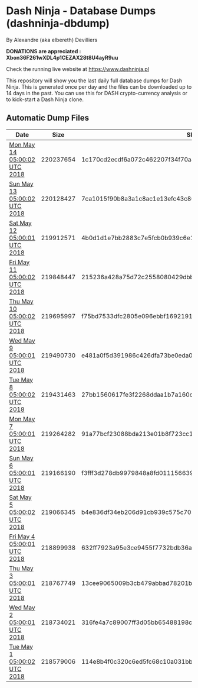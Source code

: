 # Dash Ninja - Database Dumps (dashninja-dbdump)
By Alexandre (aka elbereth) Devilliers

**DONATIONS are appreciated : Xbon36F261wXDL4p1CEZAX28t8U4ayR9uu**

Check the running live website at https://www.dashninja.pl

This repository will show you the last daily full database dumps for Dash Ninja. This is generated once per day and the files can be downloaded up to 14 days in the past.
You can use this for DASH crypto-currency analysis or to kick-start a Dash Ninja clone.


## Automatic Dump Files
| Date | Size | SHA256 |
|--|--|--|
| [Mon May 14 05:00:02 UTC 2018](https://transfer.sh/4COB7/dashninja-dbdump-20180514070001.tar.bz2) | 220237654 | 1c170cd2ecdf6a072c462207f34f70a4d2849c3276c1631695320654c8772479 | 
| [Sun May 13 05:00:02 UTC 2018](https://transfer.sh/Wl0k3/dashninja-dbdump-20180513070002.tar.bz2) | 220128427 | 7ca1015f90b8a3a1c8ac1e13efc43c862e112baa592d3308b33bc588d8bae89f | 
| [Sat May 12 05:00:01 UTC 2018](https://transfer.sh/4ERlI/dashninja-dbdump-20180512070001.tar.bz2) | 219912571 | 4b0d1d1e7bb2883c7e5fcb0b939c6e10902b169432d87d2a50a35346faf0054e | 
| [Fri May 11 05:00:02 UTC 2018](https://transfer.sh/q3c7d/dashninja-dbdump-20180511070002.tar.bz2) | 219848447 | 215236a428a75d72c2558080429dbb95e1026e621b83f106064d4a1ff2dececb | 
| [Thu May 10 05:00:02 UTC 2018](https://transfer.sh/ne3Iv/dashninja-dbdump-20180510070002.tar.bz2) | 219695997 | f75bd7533dfc2805e096ebbf169219124637fa77dfec7d42663560213023d173 | 
| [Wed May  9 05:00:01 UTC 2018](https://transfer.sh/f1Hdo/dashninja-dbdump-20180509070001.tar.bz2) | 219490730 | e481a0f5d391986c426dfa73be0eda01207188148a6139429ed97c48ed418c34 | 
| [Tue May  8 05:00:02 UTC 2018](https://transfer.sh/EXslh/dashninja-dbdump-20180508070002.tar.bz2) | 219431463 | 27bb1560617fe3f2268ddaa1b7a160c3f988060310524ffcf76b731f3048787d | 
| [Mon May  7 05:00:01 UTC 2018](https://transfer.sh/y671h/dashninja-dbdump-20180507070001.tar.bz2) | 219264282 | 91a77bcf23088bda213e01b8f723cc145fd79326545bc43303b4766624ff97f5 | 
| [Sun May  6 05:00:01 UTC 2018](https://transfer.sh/40lEz/dashninja-dbdump-20180506070001.tar.bz2) | 219166190 | f3fff3d278db9979848a8fd0111566399d14c83db039ea80da7ff01b70a5f71c | 
| [Sat May  5 05:00:02 UTC 2018](https://transfer.sh/MXH0Z/dashninja-dbdump-20180505070002.tar.bz2) | 219066345 | b4e836df34eb206d91cb939c575c705815ff7ff551c2db93b6d653f4a452c61f | 
| [Fri May  4 05:00:01 UTC 2018](https://transfer.sh/HHjS3/dashninja-dbdump-20180504070001.tar.bz2) | 218899938 | 632ff7923a95e3ce9455f7732bdb36a751eb1c37f5651a8ce47bf5e00a7e7bdb | 
| [Thu May  3 05:00:01 UTC 2018](https://transfer.sh/Ssj1/dashninja-dbdump-20180503070001.tar.bz2) | 218767749 | 13cee9065009b3cb479abbad78201b74de41d935af523ee53a03b22c5477f319 | 
| [Wed May  2 05:00:01 UTC 2018](https://transfer.sh/qyXCV/dashninja-dbdump-20180502070001.tar.bz2) | 218734021 | 316fe4a7c89007ff3d05bb65488198cacb2ed0949f97e54355cec5934d312611 | 
| [Tue May  1 05:00:02 UTC 2018](https://transfer.sh/yJVQZ/dashninja-dbdump-20180501070002.tar.bz2) | 218579006 | 114e8b4f0c320c6ed5fc68c10a031bbf79764b13ea314d244f1d5d722131e5e3 | 
